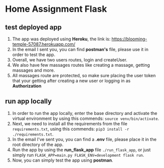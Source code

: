 # Home Assignment Flask

## test deployed app
1. The app was deployed using **Heroku**, the link is:  https://blooming-temple-57087.herokuapp.com/
2. In the email I sent you, you can find **postman's** file, please use it in order to test the app.
3. Overall, we have two users routes, login and createUser.
4. We also have few massages routes like creating a massage, getting massages and more.
5. All massages route are protected, so make sure placing the user token that your getting after creating a new user or logging in as **Authorization**

## run app locally
1. In order to run the app locally, enter the base directory and activate the virtual environment by using this commends: `source venv/bin/activate`.
2. Next, we need to install all the requirements from the file `requirements.txt`, using this commends:  `pip3 install -r ./requirements.txt`.
3. In the email I've sent you, you can find a **.env** file, please place it in the root directory of the app.
4. Run the app by using the **run_flask_app** file `./run_flask_app`, or just simply run `FLASK_APP=main.py FLASK_ENV=development flask run`.
5. Now, you can simply test the app using **postman**.